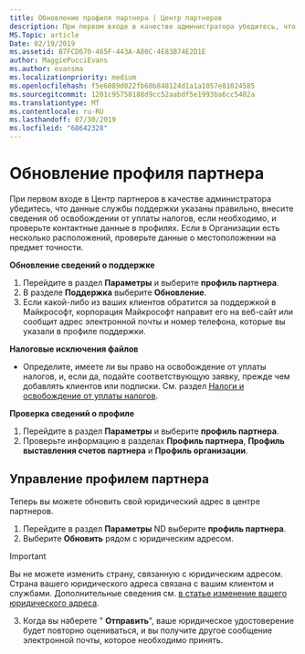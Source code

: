 ```yaml
---
title: Обновление профиля партнера | Центр партнеров
description: При первом входе в качестве администратора убедитесь, что данные службы поддержки указаны правильно, внесите сведения об освобождении от уплаты налогов, если необходимо, и проверьте контактные данные в профилях.
MS.Topic: article
Date: 02/19/2019
ms.assetid: B7FCD670-465F-443A-A80C-4E83B74E2D1E
author: MaggiePucciEvans
ms.author: evansma
ms.localizationpriority: medium
ms.openlocfilehash: f5e6089d022fb60b848124d1a1a1057e81024585
ms.sourcegitcommit: 1201c95758188d9cc52aabdf5e1993ba6cc5402a
ms.translationtype: MT
ms.contentlocale: ru-RU
ms.lasthandoff: 07/30/2019
ms.locfileid: "68642328"
---
```

# <a name="update-your-partner-profile"></a>Обновление профиля партнера


При первом входе в Центр партнеров в качестве администратора убедитесь, что данные службы поддержки указаны правильно, внесите сведения об освобождении от уплаты налогов, если необходимо, и проверьте контактные данные в профилях. Если в Организации есть несколько расположений, проверьте данные о местоположении на предмет точности.

**Обновление сведений о поддержке**

1.  Перейдите в раздел **Параметры** и выберите **профиль партнера**.
2.  В разделе **Поддержка** выберите **Обновление**.
3.  Если какой-либо из ваших клиентов обратится за поддержкой в Майкрософт, корпорация Майкрософт направит его на веб-сайт или сообщит адрес электронной почты и номер телефона, которые вы указали в профиле поддержки.

**Налоговые исключения файлов**

-   Определите, имеете ли вы право на освобождение от уплаты налогов, и, если да, подайте соответствующую заявку, прежде чем добавлять клиентов или подписки. См. раздел [Налоги и освобождение от уплаты налогов](tax-and-tax-exemptions.md).

**Проверка сведений о профиле**

1.  Перейдите в раздел **Параметры** и выберите **профиль партнера**. 
2.  Проверьте информацию в разделах **Профиль партнера**, **Профиль выставления счетов партнера** и **Профиль организации**.

## <a name="manage-your-partner-profile"></a>Управление профилем партнера 

Теперь вы можете обновить свой юридический адрес в центре партнеров.

1. Перейдите в раздел **Параметры** ND выберите **профиль партнера**. 
2. Выберите **Обновить** рядом с юридическим адресом. 

>[!Important]
>Вы не можете изменить страну, связанную с юридическим адресом. Страна вашего юридического адреса связана с вашим клиентом и службами. Дополнительные сведения см. [в статье изменение вашего юридического адреса](https://docs.microsoft.com/office365/admin/manage/change-address-contact-and-more?view=o365-worldwide).

3. Когда вы наберете " **Отправить**", ваше юридическое удостоверение будет повторно оцениваться, и вы получите другое сообщение электронной почты, которое необходимо принять.



 



